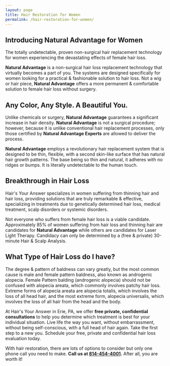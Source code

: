 ```yaml
---
layout: page
title: Hair Restoration for Women
permalink: /hair-restoration-for-women/
---
```


## Introducing Natural Advantage for Women

The totally undetectable, proven non-surgical hair replacement technology for women experiencing the devastating effects of female hair loss.

**Natural Advantage** is a non-surgical hair loss replacement technology that virtually becomes a part of you. The systems are designed specifically for women looking for a practical & fashionable solution to hair loss. Not a wig or hair piece, **Natural Advantage** offers a more permanent & comfortable solution to female hair loss without surgery.

## Any Color, Any Style. A Beautiful You.

Unlike chemicals or surgery, **Natural Advantage** guarantees a significant increase in hair density. **Natural Advantage** is not a surgical procedure; however, because it is unlike conventional hair replacement processes, only those certified by **Natural Advantage Experts** are allowed to deliver the process.

**Natural Advantage** employs a revolutionary hair replacement system that is designed to be thin, flexible, with a second skin-like surface that has natural hair growth patterns. The base being so thin and natural, it adheres with no ridges or bumps. It is literally undetectable to the human touch.

## Breakthrough in Hair Loss

Hair's Your Answer specializes in women suffering from thinning hair and hair loss, providing solutions that are truly remarkable & effective, specializing in treatments due to genetically determined hair loss, medical treatment, scalp disorders or systemic disorders.

Not everyone who suffers from female hair loss is a viable candidate. Approximately 85% of women suffering from hair loss and thinning hair are candidates for **Natural Advantage** while others are candidates for Laser Light Therapy. Candidacy can only be determined by a (free & private) 30-minute Hair & Scalp Analysis.

## What Type of Hair Loss do I have?

The degree & pattern of baldness can vary greatly, but the most common cause is male and female pattern baldness, also known as androgenic alopecia. Female Pattern balding (androgenic alopecia) should not be confused with alopecia areata, which commonly involves patchy hair loss. Extreme forms of alopecia areata are alopecia totalis, which involves the loss of all head hair, and the most extreme form, alopecia universalis, which involves the loss of all hair from the head and the body.

At Hair's Your Answer in Erie, PA, we offer **free private, confidential consultations** to help you determine which treatment is best for your individual situation. Live life the way you want, without embarrassment, without being self-conscious, with a full head of hair again. Take the first step to a new you. Schedule your free, private and confidential hair loss evaluation today.

With hair restoration, there are lots of options to consider but only one phone call you need to make. **Call us at [814-454-4001](tel:814-454-4001).** After all, you are worth it!
